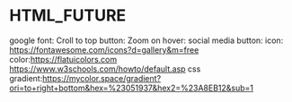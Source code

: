 # HTML_FUTURE
google font:<link href="https://fonts.googleapis.com/css?family=Dancing+Script&display=swap" rel="stylesheet">
Croll to top button: 
Zoom on hover:
social media button:<link rel="stylesheet" href="https://cdnjs.cloudflare.com/ajax/libs/font-awesome/4.7.0/css/font-awesome.min.css">
icon: https://fontawesome.com/icons?d=gallery&m=free
color:https://flatuicolors.com
https://www.w3schools.com/howto/default.asp
css gradient:https://mycolor.space/gradient?ori=to+right+bottom&hex=%23051937&hex2=%23A8EB12&sub=1
